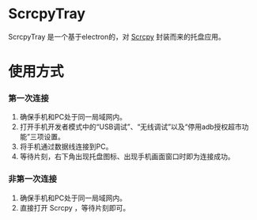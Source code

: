 # ScrcpyTray

ScrcpyTray 是一个基于electron的，对 [Scrcpy](https://github.com/Genymobile/scrcpy) 封装而来的托盘应用。


# 使用方式

### 第一次连接
1. 确保手机和PC处于同一局域网内。
1. 打开手机开发者模式中的“USB调试”、“无线调试”以及“停用adb授权超市功能”三项设置。
1. 将手机通过数据线连接到PC。
1. 等待片刻，右下角出现托盘图标、出现手机画面窗口时即为连接成功。

### 非第一次连接
1. 确保手机和PC处于同一局域网内。
2. 直接打开 Scrcpy ，等待片刻即可。
